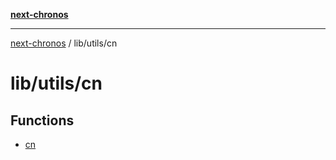 [**next-chronos**](../../../README.md)

***

[next-chronos](../../../README.md) / lib/utils/cn

# lib/utils/cn

## Functions

- [cn](functions/cn.md)
